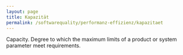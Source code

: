 ```yaml
---
layout: page
title: Kapazität
permalink: /softwarequality/performanz-effizienz/kapazitaet
---
```


Capacity. Degree to which the maximum limits of a product or system parameter meet requirements.


